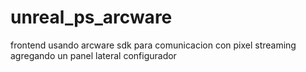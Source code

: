 # unreal_ps_arcware
frontend usando arcware sdk para comunicacion con pixel streaming agregando un panel lateral configurador
